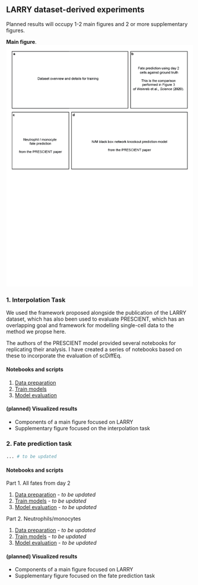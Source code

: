 ## LARRY dataset-derived experiments

Planned results will occupy 1-2 main figures and 2 or more supplementary figures. 

**Main figure**.
![LARRY.mainfigure](figures/LARRY.mainfigure.png)

### 1. Interpolation Task

We used the framework proposed alongside the publication of the LARRY dataset, which has also been used to evaluate PRESCIENT, which has an overlapping goal and framework for modelling single-cell data to the method we propse here. 

The authors of the PRESCIENT model provided several notebooks for replicating their analysis. I have created a series of notebooks based on these to incorporate the evaluation of scDiffEq.

#### Notebooks and scripts
1. [Data preparation](01.interpolation/nb01.LARRY.data_preparation.interpolation_task.ipynb)
2. [Train models](01.interpolation/)
3. [Model evaluation](01.interpolation/)

#### (planned) Visualized results

* Components of a main figure focused on LARRY
* Supplementary figure focused on the interpolation task

### 2. Fate prediction task

```python
... # to be updated
```

#### Notebooks and scripts
Part 1. All fates from day 2 
1. [Data preparation](02.fate_prediction/) - *to be updated*
2. [Train models](02.fate_prediction/) - *to be updated*
3. [Model evaluation](02.fate_prediction/) - *to be updated*

Part 2. Neutrophils/monocytes
1. [Data preparation](02.fate_prediction/) - *to be updated*
2. [Train models](02.fate_prediction/) - *to be updated*
3. [Model evaluation](02.fate_prediction/) - *to be updated*

#### (planned) Visualized results

* Components of a main figure focused on LARRY
* Supplementary figure focused on the fate prediction task
